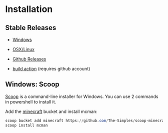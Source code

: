 [latest-win]: https://github.com/ParadigmMC/mcman/releases/latest/download/mcman.exe
[latest-linux]: https://github.com/ParadigmMC/mcman/releases/latest/download/mcman

# Installation

## Stable Releases

* [Windows][latest-win]
* [OSX/Linux][latest-linux]

* [Github Releases](https://github.com/ParadigmMC/mcman/releases)
* [build action](https://github.com/ParadigmMC/mcman/actions/workflows/build.yml) (requires github account)

## Windows: Scoop

[Scoop](https://scoop.sh/) is a command-line installer for Windows. You can use 2 commands in powershell to install it.

Add the [minecraft](https://github.com/The-Simples/scoop-minecraft) bucket and install mcman:

```powershell
scoop bucket add minecraft https://github.com/The-Simples/scoop-minecraft
scoop install mcman
```
